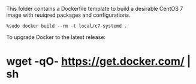 This folder contains a Dockerfile template to build a desirable CentOS 7 image with reuiqred packages and configurations.

    %sudo docker build --rm -t local/c7-systemd .

To upgrade Docker to the latest release:
   # wget -qO- https://get.docker.com/ | sh
